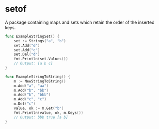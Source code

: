 # setof

A package containing maps and sets which retain the order of the inserted keys.

```go
func ExampleStringSet() {
	set := Strings("a", "b")
	set.Add("d")
	set.Add("c")
	set.Del("d")
	fmt.Println(set.Values())
	// Output: [a b c]
}

func ExampleStringToString() {
	m := NewStringToString()
	m.Add("a", "aa")
	m.Add("b", "bb")
	m.Add("b", "bbb")
	m.Add("c", "c")
	m.Del("c")
	value, ok := m.Get("b")
	fmt.Println(value, ok, m.Keys())
	// Output: bbb true [a b]
}
```
